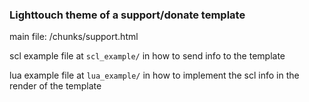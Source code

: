 ### Lighttouch theme of a support/donate template 

main file: /chunks/support.html

scl example file at `scl_example/` in how to send info to the template

lua example file  at `lua_example/` in how to implement the scl info in the render of the template
